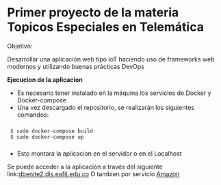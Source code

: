 # Primer proyecto de la materia Topicos Especiales en Telemática

Objetivo:

Desarrollar una aplicación web tipo IoT haciendo uso de frameworks web modernos y utilizando buenas prácticas DevOps

__Ejecucion de la aplicacion__
* Es necesario tener instalado en la máquina los servicios de Docker y Docker-compose
* Una vez descargado el repositorio, se realizarán los siguientes comandos:
###
   ```
    $ sudo docker-compose build
    $ sudo docker-compose up
   ```
###  
* Esto montará la aplicacion en el servidor o en el Localhost

Se puede acceder a la aplicación a través del siguiente link:[dbenite2.dis.eafit.edu.co](https://dbenite2.dis.eafit.edu.co)
O tambien por servicio [Amazon](https://ec2-18-191-182-154.us-east-2.compute.amazonaws.com)
